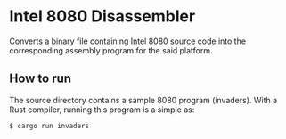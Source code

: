 Intel 8080 Disassembler
=======================

Converts a binary file containing Intel 8080 source code into the corresponding assembly program for the said platform.

## How to run
The source directory contains a sample 8080 program (invaders). With a Rust compiler, running this program is a simple as:

```shell
$ cargo run invaders
```
